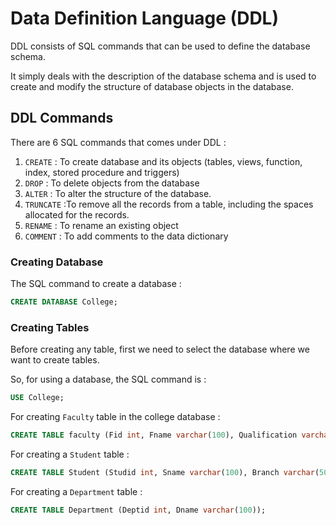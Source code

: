 # Data Definition Language (DDL)

DDL consists of SQL commands that can be used to define the database schema.

It simply deals with the description of the database schema and is used to create and modify the structure of database objects in the database.

## DDL Commands

There are 6 SQL commands that comes under DDL :

1. `CREATE` : To create database and its objects (tables, views, function, index, stored procedure and triggers)
2. `DROP` : To delete objects from the database
3. `ALTER` : To alter the structure of the database.
4. `TRUNCATE` :To remove all the records from a table, including the spaces allocated for the records.
5. `RENAME` : To rename an existing object
6. `COMMENT` : To add comments to the data dictionary

### Creating Database

The SQL command to create a database :

```sql
CREATE DATABASE College;
```

### Creating Tables

Before creating any table, first we need to select the database where we want to create tables.

So, for using a database, the SQL command is :

```sql
USE College;
```

For creating `Faculty` table in the college database :

```sql
CREATE TABLE faculty (Fid int, Fname varchar(100), Qualification varchar(50), Deptid int);
```

For creating a `Student` table :

```sql
CREATE TABLE Student (Studid int, Sname varchar(100), Branch varchar(50), Marks int);
```

For creating a `Department` table :

```sql
CREATE TABLE Department (Deptid int, Dname varchar(100));
```
